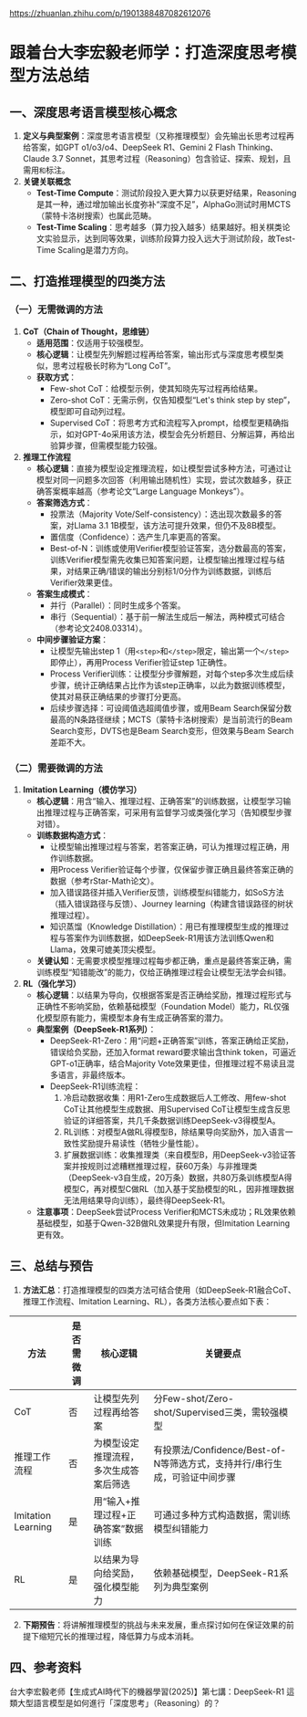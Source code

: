 https://zhuanlan.zhihu.com/p/1901388487082612076


# 跟着台大李宏毅老师学：打造深度思考模型方法总结
## 一、深度思考语言模型核心概念
1. **定义与典型案例**：深度思考语言模型（又称推理模型）会先输出长思考过程再给答案，如GPT o1/o3/o4、DeepSeek R1、Gemini 2 Flash Thinking、Claude 3.7 Sonnet，其思考过程（Reasoning）包含验证、探索、规划，且需用``和``标注。
2. **关键关联概念**
    - **Test-Time Compute**：测试阶段投入更大算力以获更好结果，Reasoning是其一种，通过增加输出长度弥补“深度不足”，AlphaGo测试时用MCTS（蒙特卡洛树搜索）也属此范畴。
    - **Test-Time Scaling**：思考越多（算力投入越多）结果越好。相关棋类论文实验显示，达到同等效果，训练阶段算力投入远大于测试阶段，故Test-Time Scaling是潜力方向。


## 二、打造推理模型的四类方法
### （一）无需微调的方法
1. **CoT（Chain of Thought，思维链）**
    - **适用范围**：仅适用于较强模型。
    - **核心逻辑**：让模型先列解题过程再给答案，输出形式与深度思考模型类似，思考过程极长时称为“Long CoT”。
    - **获取方式**：
        - Few-shot CoT：给模型示例，使其知晓先写过程再给结果。
        - Zero-shot CoT：无需示例，仅告知模型“Let's think step by step”，模型即可自动列过程。
        - Supervised CoT：将思考方式和流程写入prompt，给模型更精确指示，如对GPT-4o采用该方法，模型会先分析题目、分解运算，再给出验算步骤，但需模型能力较强。
2. **推理工作流程**
    - **核心逻辑**：直接为模型设定推理流程，如让模型尝试多种方法，可通过让模型对同一问题多次回答（利用输出随机性）实现，尝试次数越多，获正确答案概率越高（参考论文“Large Language Monkeys”）。
    - **答案筛选方式**：
        - 投票法（Majority Vote/Self-consistency）：选出现次数最多的答案，对Llama 3.1 1B模型，该方法可提升效果，但仍不及8B模型。
        - 置信度（Confidence）：选产生几率更高的答案。
        - Best-of-N：训练或使用Verifier模型验证答案，选分数最高的答案，训练Verifier模型需先收集已知答案问题，让模型输出推理过程与结果，对结果正确/错误的输出分别标1/0分作为训练数据，训练后Verifier效果更佳。
    - **答案生成模式**：
        - 并行（Parallel）：同时生成多个答案。
        - 串行（Sequential）：基于前一解法生成后一解法，两种模式可结合（参考论文2408.03314）。
    - **中间步骤验证方案**：
        - 让模型先输出step 1（用`<step>`和`</step>`限定，输出第一个`</step>`即停止），再用Process Verifier验证step 1正确性。
        - Process Verifier训练：让模型分步骤解题，对每个step多次生成后续步骤，统计正确结果占比作为该step正确率，以此为数据训练模型，使其对易获正确结果的步骤打分更高。
        - 后续步骤选择：可设阈值选超阈值步骤，或用Beam Search保留分数最高的N条路径继续；MCTS（蒙特卡洛树搜索）是当前流行的Beam Search变形，DVTS也是Beam Search变形，但效果与Beam Search差距不大。

### （二）需要微调的方法
1. **Imitation Learning（模仿学习）**
    - **核心逻辑**：用含“输入、推理过程、正确答案”的训练数据，让模型学习输出推理过程与正确答案，可采用有监督学习或类强化学习（告知模型步骤对错）。
    - **训练数据构造方式**：
        - 让模型输出推理过程与答案，若答案正确，可认为推理过程正确，用作训练数据。
        - 用Process Verifier验证每个步骤，仅保留步骤正确且最终答案正确的数据（参考rStar-Math论文）。
        - 加入错误路径并插入Verifier反馈，训练模型纠错能力，如SoS方法（插入错误路径与反馈）、Journey learning（构建含错误路径的树状推理过程）。
        - 知识蒸馏（Knowledge Distillation）：用已有推理模型生成的推理过程与答案作为训练数据，如DeepSeek-R1用该方法训练Qwen和Llama，效果可媲美顶尖模型。
    - **关键认知**：无需要求模型推理过程每步都正确，重点是最终答案正确，需训练模型“知错能改”的能力，仅给正确推理过程会让模型无法学会纠错。
2. **RL（强化学习）**
    - **核心逻辑**：以结果为导向，仅根据答案是否正确给奖励，推理过程形式与正确性不影响奖励，依赖基础模型（Foundation Model）能力，RL仅强化模型原有能力，需模型本身有生成正确答案的潜力。
    - **典型案例（DeepSeek-R1系列）**：
        - DeepSeek-R1-Zero：用“问题+正确答案”训练，答案正确给正奖励，错误给负奖励，还加入format reward要求输出含think token，可逼近GPT-o1正确率，结合Majority Vote效果更佳，但推理过程不易读且混多语言，非最终版本。
        - DeepSeek-R1训练流程：
            1. 冷启动数据收集：用R1-Zero生成数据后人工修改、用few-shot CoT让其他模型生成数据、用Supervised CoT让模型生成含反思验证的详细答案，共几千条数据训练DeepSeek-v3得模型A。
            2. RL训练：对模型A做RL得模型B，除结果导向奖励外，加入语言一致性奖励提升易读性（牺牲少量性能）。
            3. 扩展数据训练：收集推理类（来自模型B，用DeepSeek-v3验证答案并按规则过滤糟糕推理过程，获60万条）与非推理类（DeepSeek-v3自生成，20万条）数据，共80万条训练模型A得模型C，再对模型C做RL（加入基于奖励模型的RL，因非推理数据无法用结果导向训练），最终得DeepSeek-R1。
    - **注意事项**：DeepSeek尝试Process Verifier和MCTS未成功；RL效果依赖基础模型，如基于Qwen-32B做RL效果提升有限，但Imitation Learning更有效。


## 三、总结与预告
1. **方法汇总**：打造推理模型的四类方法可结合使用（如DeepSeek-R1融合CoT、推理工作流程、Imitation Learning、RL），各类方法核心要点如下表：

|方法|是否需微调|核心逻辑|关键要点|
|----|----|----|----|
|CoT|否|让模型先列过程再给答案|分Few-shot/Zero-shot/Supervised三类，需较强模型|
|推理工作流程|否|为模型设定推理流程，多次生成答案后筛选|有投票法/Confidence/Best-of-N等筛选方式，支持并行/串行生成，可验证中间步骤|
|Imitation Learning|是|用“输入+推理过程+正确答案”数据训练|可通过多种方式构造数据，需训练模型纠错能力|
|RL|是|以结果为导向给奖励，强化模型能力|依赖基础模型，DeepSeek-R1系列为典型案例|

2. **下期预告**：将讲解推理模型的挑战与未来发展，重点探讨如何在保证效果的前提下缩短冗长的推理过程，降低算力与成本消耗。


## 四、参考资料
台大李宏毅老师【生成式AI時代下的機器學習(2025)】第七講：DeepSeek-R1 這類大型語言模型是如何進行「深度思考」（Reasoning）的？
